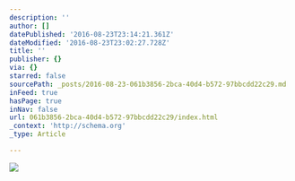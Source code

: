 ```yaml
---
description: ''
author: []
datePublished: '2016-08-23T23:14:21.361Z'
dateModified: '2016-08-23T23:02:27.728Z'
title: ''
publisher: {}
via: {}
starred: false
sourcePath: _posts/2016-08-23-061b3856-2bca-40d4-b572-97bbcdd22c29.md
inFeed: true
hasPage: true
inNav: false
url: 061b3856-2bca-40d4-b572-97bbcdd22c29/index.html
_context: 'http://schema.org'
_type: Article

---
```

![](https://the-grid-user-content.s3-us-west-2.amazonaws.com/12c8b03a-3922-490a-8eed-2e3cd1dc17f5.jpg)